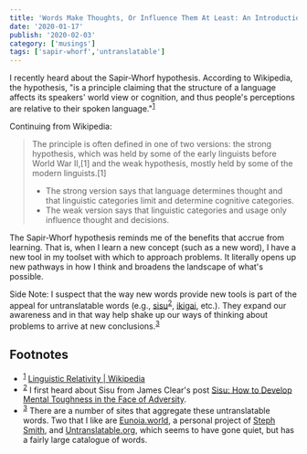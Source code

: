 ```yaml
---
title: 'Words Make Thoughts, Or Influence Them At Least: An Introduction To The Sapir-Whorf Hypothesis'
date: '2020-01-17'
publish: '2020-02-03'
category: ['musings']
tags: ['sapir-whorf','untranslatable']
---
```


I recently heard about the Sapir-Whorf hypothesis. According to Wikipedia, the hypothesis, "is a principle claiming that the structure of a language affects its speakers' world view or cognition, and thus people's perceptions are relative to their spoken language."<sup>[1](#footnotes)</sup><a id="fn1"></a>

Continuing from Wikipedia:

> The principle is often defined in one of two versions: the strong hypothesis, which was held by some of the early linguists before World War II,[1] and the weak hypothesis, mostly held by some of the modern linguists.[1]
>
> - The strong version says that language determines thought and that linguistic categories limit and determine cognitive categories.
> - The weak version says that linguistic categories and usage only influence thought and decisions.

The Sapir-Whorf hypothesis reminds me of the benefits that accrue from learning. That is, when I learn a new concept (such as a new word), I have a new tool in my toolset with which to approach problems. It literally opens up new pathways in how I think and broadens the landscape of what's possible.

Side Note: I suspect that the way new words provide new tools is part of the appeal for untranslatable words (e.g., [sisu](https://en.wikipedia.org/wiki/Sisu)<sup>[2](#footnotes)</sup><a id="fn2"></a>, [ikigai](https://en.wikipedia.org/wiki/Ikigai), etc.). They expand our awareness and in that way help shake up our ways of thinking about problems to arrive at new conclusions.<sup>[3](#footnotes)</sup><a id="fn3"></a>

## Footnotes
- <sup>[1](#fn1)</sup> [Linguistic Relativity | Wikipedia](https://en.wikipedia.org/wiki/Linguistic_relativity)
- <sup>[2](#fn2)</sup> I first heard about Sisu from James Clear's post [Sisu: How to Develop Mental Toughness in the Face of Adversity](https://jamesclear.com/sisu-mental-toughness).
- <sup>[3](#fn3)</sup> There are a number of sites that aggregate these untranslatable words. Two that I like are [Eunoia.world](https://eunoia.world/), a personal project of [Steph Smith](https://stephsmith.io/), and [Untranslatable.org](http://www.untranslatable.org/), which seems to have gone quiet, but has a fairly large catalogue of words.
